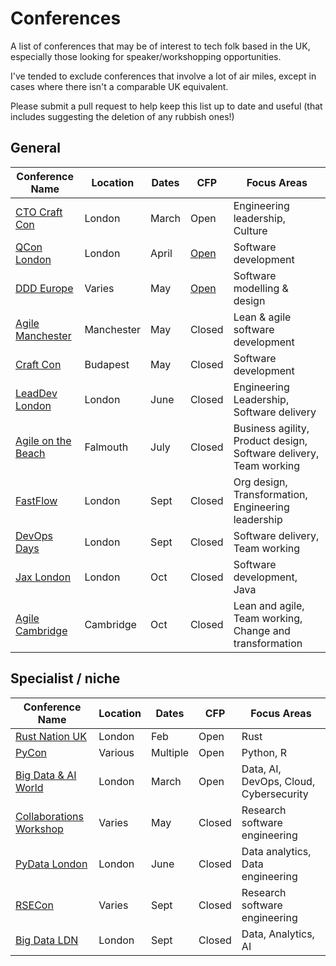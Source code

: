 # Conferences
A list of conferences that may be of interest to tech folk based in the UK, especially those looking for speaker/workshopping opportunities.

I've tended to exclude conferences that involve a lot of air miles, except in cases where there isn't a comparable UK equivalent.

Please submit a pull request to help keep this list up to date and useful (that includes suggesting the deletion of any rubbish ones!)

## General

| Conference Name  | Location | Dates   |   CFP |   Focus Areas |
| ---------------- | -------- | ------- | ----- | ----- |
| [CTO Craft Con](https://conference.ctocraft.com/london-2025/) | London | March | Open | Engineering leadership, Culture |
| [QCon London](https://qconlondon.com/) | London | April | [Open](https://docs.google.com/forms/d/e/1FAIpQLSeagtEnnQhXve5TbubBrFgpxSMJa_wosPutqEdQOkNN9TAanQ/viewform) | Software development |
| [DDD Europe](https://2024.dddeurope.com/) | Varies | May | [Open](https://aardling.typeform.com/to/REzXQmow?typeform-source=ddd.academy) | Software modelling \& design |
| [Agile Manchester](https://agilemanchester.net/) | Manchester | May | Closed | Lean \& agile software development |
| [Craft Con](https://craft-conf.com/) | Budapest | May |Closed | Software development |
| [LeadDev London](https://leaddev.com/events)  | London  | June |  Closed | Engineering Leadership, Software delivery  |
| [Agile on the Beach](https://agileonthebeach.com/) | Falmouth | July | Closed | Business agility, Product design, Software delivery, Team working |
| [FastFlow](https://www.fastflowconf.com/) | London | Sept | Closed | Org design, Transformation, Engineering leadership |
| [DevOps Days](https://devopsdays.org/events/) | London | Sept | Closed | Software delivery, Team working |
| [Jax London](https://jaxlondon.com/) | London | Oct | Closed | Software development, Java |
| [Agile Cambridge](https://agilecambridge.net/)  | Cambridge  | Oct  | Closed  | Lean and agile, Team working, Change and transformation  |

## Specialist / niche

| Conference Name  | Location | Dates   |   CFP |   Focus Areas |
| ---------------- | -------- | ------- | ----- | ----- |
| [Rust Nation UK](https://www.rustnationuk.com/) | London | Feb | Open | Rust |
| [PyCon](https://pycon.org/)| Various | Multiple | Open | Python, R |
| [Big Data & AI World](https://www.bigdataworld.com/) | London | March | Open | Data, AI, DevOps, Cloud, Cybersecurity |
| [Collaborations Workshop](https://www.software.ac.uk/events-workshops-hub) | Varies | May | Closed | Research software engineering 
| [PyData London](https://pydata.org/london2024) | London | June | Closed | Data analytics, Data engineering |
| [RSECon](https://society-rse.org/) | Varies | Sept | Closed | Research software engineering |
| [Big Data LDN](https://www.bigdataldn.com/en-gb.html) | London | Sept | Closed | Data, Analytics, AI |




